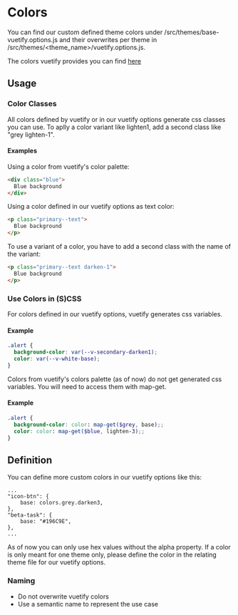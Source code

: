 # Colors

You can find our custom defined theme colors under /src/themes/base-vuetify.options.js and their overwrites per theme in /src/themes/<theme_name>/vuetify.options.js.

The colors vuetify provides you can find [here](https://v2.vuetifyjs.com/en/styles/colors/)

## Usage

### Color Classes

All colors defined by vuetify or in our vuetify options generate css classes you can use. To aplly a color variant like lighten1, add a second class like "grey lighten-1".

#### Examples

Using a color from vuetify's color palette:

```HTML
<div class="blue">
  Blue background
</div>
```

Using a color defined in our vuetify options as text color:

```HTML
<p class="primary--text">
  Blue background
</p>
```

To use a variant of a color, you have to add a second class with the name of the variant:

```HTML
<p class="primary--text darken-1">
  Blue background
</p>
```

### Use Colors in (S)CSS

For colors defined in our vuetify options, vuetify generates css variables.

#### Example

```SCSS
.alert {
  background-color: var(--v-secondary-darken1);
  color: var(--v-white-base);
}
```

Colors from vuetify's colors palette (as of now) do not get generated css variables. You will need to access them with map-get.

#### Example

```SCSS
.alert {
  background-color: color: map-get($grey, base);;
  color: color: map-get($blue, lighten-3);;
}
```

## Definition

You can define more custom colors in our vuetify options like this:

```JS
...
"icon-btn": {
	base: colors.grey.darken3,
},
"beta-task": {
	base: "#196C9E",
},
...
```

As of now you can only use hex values without the alpha property. If a color is only meant for one theme only, please define the color in the relating theme file for our vuetify options.

### Naming

- Do not overwrite vuetify colors
- Use a semantic name to represent the use case

